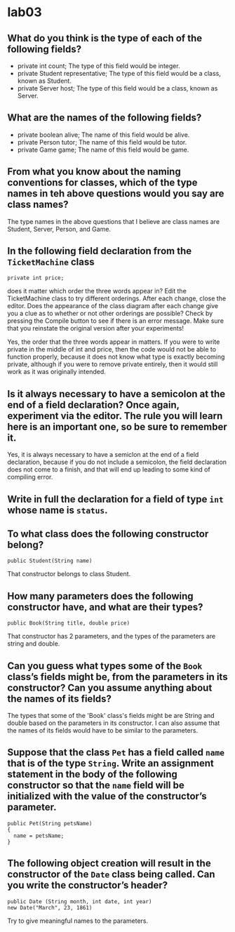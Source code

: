 # lab03

## What do you think is the type of each of the following fields? 
* private int count; The type of this field would be integer. 
* private Student representative; The type of this field would be a class, known as Student.  
* private Server host; The type of this field would be a class, known as Server.

## What are the names of the following fields? 
* private boolean alive; The name of this field would be alive. 
* private Person tutor; The name of this field would be tutor.  
* private Game game; The name of this field would be game. 

## From what you know about the naming conventions for classes, which of the type names in teh above questions would you say are class names? 
The type names in the above questions that I believe are class names are Student, Server, Person, and Game.
## In the following field declaration from the `TicketMachine` class  
```
private int price;
```
does it matter which order the three words appear in? Edit the TicketMachine class to try different orderings. After each change, close the editor. Does the appearance of the class diagram after each change give you a clue as to whether or not other orderings are possible? Check by pressing the Compile button to see if there is an error message. Make sure that you reinstate the original version after your experiments! 

Yes, the order that the three words appear in matters. If you were to write private in the middle of int and price, then the code would not be able to function properly, because it does not know what type is exactly becoming private, although if you were to remove private entirely, then it would still work as it was originally intended. 


## Is it always necessary to have a semicolon at the end of a field declaration? Once again, experiment via the editor. The rule you will learn here is an important one, so be sure to remember it. 
Yes, it is always necessary to have a semiclon at the end of a field declaration, because if you do not include a semicolon, the field declaration does not come to a finish, and that will end up leading to some kind of compiling error.

## Write in full the declaration for a field of type `int` whose name is `status`.

## To what class does the following constructor belong?
```
public Student(String name)
```
That constructor belongs to class Student.

## How many parameters does the following constructor have, and what are their types?
```
public Book(String title, double price)
```
That constructor has 2 parameters, and the types of the parameters are string and double. 

## Can you guess what types some of the `Book` class’s fields might be, from the parameters in its constructor? Can you assume anything about the names of its fields?
The types that some of the 'Book' class's fields might be are String and double based on the parameters in its constructor. I can also assume that the names of its fields would have to be similar to the parameters. 


## Suppose that the class `Pet` has a field called `name` that is of the type `String`. Write an assignment statement in the body of the following constructor so that the `name` field will be initialized with the value of the constructor’s parameter.
```
public Pet(String petsName)
{
  name = petsName;
}
```
## The following object creation will result in the constructor of the `Date` class being called. Can you write the constructor’s header?
```
public Date (String month, int date, int year)
new Date("March", 23, 1861)
```

Try to give meaningful names to the parameters.

